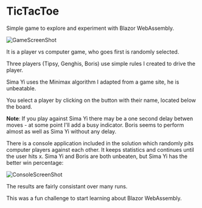 # TicTacToe

Simple game to explore and experiment with Blazor WebAssembly.

![GameScreenShot](https://github.com/daharper/TicTacToe/assets/2164086/9313a024-9827-45bb-bcac-8be3ce78cbfc)

It is a player vs computer game, who goes first is randomly selected.

Three players (Tipsy, Genghis, Boris) use simple rules I created to drive the player.

Sima Yi uses the Minimax algorithm I adapted from a game site, he is unbeatable.

You select a player by clicking on the button with their name, located below the board.

**Note**: If you play against Sima Yi there may be a one second delay betwen moves - at some point I'll
add a busy indicator. Boris seems to perform almost as well as Sima Yi without any delay.

There is a console application included in the solution which randomly pits computer 
players against each other. It keeps statistics and continues until the user hits x.
Sima Yi and Boris are both unbeaten, but Sima Yi has the better win percentage:

![ConsoleScreenShot](https://github.com/daharper/TicTacToe/assets/2164086/a6aa7608-5e5f-4080-94cb-684c348c2b4d)

The results are fairly consistant over many runs.

This was a fun challenge to start learning about Blazor WebAssembly.
